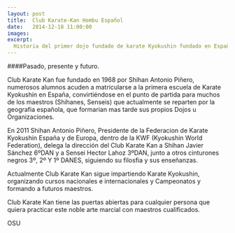 ```yaml
---
layout: post
title:  Club Karate-Kan Hombu Español
date:   2014-12-18 11:00:00
images:
excerpt:
  Historia del primer dojo fundado de karate Kyokushin fundado en España en 1968.
---
```

####Pasado, presente y futuro.

Club Karate Kan fue fundado en 1968 por Shihan Antonio Piñero, numerosos alumnos
acuden a matricularse a la primera escuela de Karate Kyokushin en España,
convirtiéndose en el punto de partida para muchos de los maestros (Shihanes,
Senseis) que actualmente se reparten por la geografia española, que formarian
mas tarde sus propios Dojos u Organizaciones.

En 2011 Shihan Antonio Piñero, Presidente de la Federacion de Karate Kyokushin
España y de Europa, dentro de la KWF (Kyokushin World Federation), delega la
dirección del Club Karate Kan a Shihan Javier Sánchez 6ºDAN y a Sensei Hector
Lahoz 3ºDAN, junto a otros cinturones negros 3º, 2º Y 1º DANES, siguiendo su
filosfia y sus enseñanzas.

Actualmente Club Karate Kan sigue impartiendo Karate Kyokushin, organizando
cursos nacionales e internacionales y Campeonatos y formando a futuros maestros.

Club Karate Kan tiene las puertas abiertas para cualquier persona que quiera
practicar este noble arte marcial con maestros cualificados.

OSU
